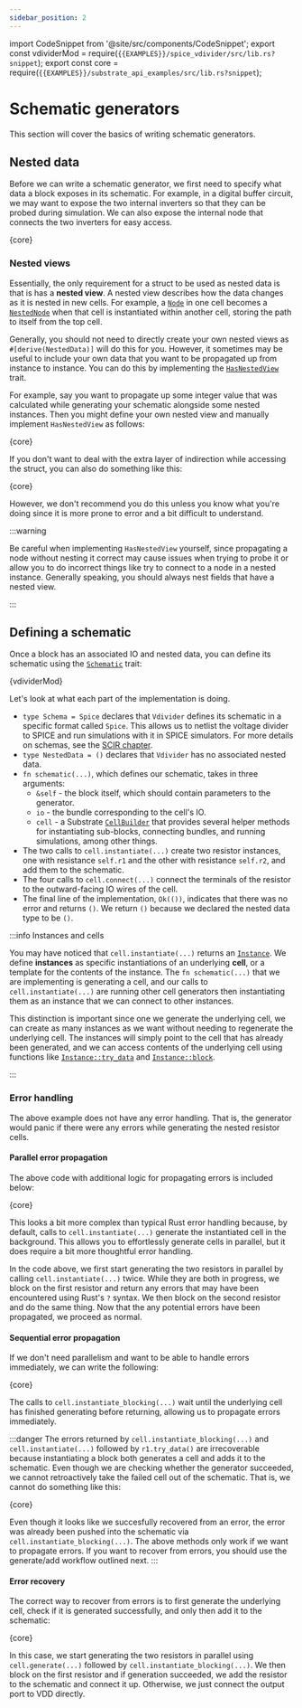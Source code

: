 ```yaml
---
sidebar_position: 2
---
```


import CodeSnippet from '@site/src/components/CodeSnippet';
export const vdividerMod = require(`{{EXAMPLES}}/spice_vdivider/src/lib.rs?snippet`);
export const core = require(`{{EXAMPLES}}/substrate_api_examples/src/lib.rs?snippet`);

# Schematic generators

This section will cover the basics of writing schematic generators.

## Nested data

Before we can write a schematic generator, we first need to specify what data a block exposes in its
schematic. For example, in a digital buffer circuit, we may want to expose the two internal inverters
so that they can be probed during simulation. We can also expose the internal node that connects the
two inverters for easy access.

<CodeSnippet language="rust" snippet="buffer-nested-data">{core}</CodeSnippet>

### Nested views

Essentially, the only requirement for a struct to be used as nested data is that is has a **nested view**.
A nested view describes how the data changes as it is nested in new cells. For example, a [`Node`]
in one cell becomes a [`NestedNode`]
when that cell is instantiated within another cell, storing the path to itself from the top cell.

Generally, you should not need to directly create your own nested views as `#[derive(NestedData)]` will do
this for you. However, it sometimes may be useful to include your own data that you want to be propagated
up from instance to instance. You can do this by implementing the
[`HasNestedView`] trait.

For example, say you want to propagate up some integer value that was calculated while generating your schematic alongside some nested instances. Then you might define your own nested view and manually implement `HasNestedView` as follows:

<CodeSnippet language="rust" snippet="custom-nested-view">{core}</CodeSnippet>

If you don't want to deal with the extra layer of indirection while accessing the struct, you can also do something like this:

<CodeSnippet language="rust" snippet="custom-nested-view-2">{core}</CodeSnippet>

However, we don't recommend you do this unless you know what you're doing since it is more prone to error and a bit difficult to understand.

:::warning

Be careful when implementing `HasNestedView` yourself, since propagating a node without nesting it correct may cause issues when trying to probe it or allow you to do incorrect things like try to connect to a node in a nested instance. Generally speaking, you should always nest fields that have a nested view.

:::

## Defining a schematic

Once a block has an associated IO and nested data, you can define its schematic using the [`Schematic`] trait:

<CodeSnippet language="rust" snippet="vdivider-schematic">{vdividerMod}</CodeSnippet>

Let's look at what each part of the implementation is doing.

- `type Schema = Spice` declares that `Vdivider` defines its schematic
  in a specific format called `Spice`.
  This allows us to netlist the voltage divider to SPICE and run simulations with it
  in SPICE simulators. For more details on schemas, see the [SCIR chapter](./scir.md).
- `type NestedData = ()` declares that `Vdivider` has no associated nested data.
- `fn schematic(...)`, which defines our schematic, takes in three arguments:
  - `&self` - the block itself, which should contain parameters to the generator.
  - `io` - the bundle corresponding to the cell's IO.
  - `cell` - a Substrate [`CellBuilder`] that provides several helper methods for instantiating sub-blocks, connecting bundles, and running simulations, among other things.
- The two calls to `cell.instantiate(...)` create two resistor instances, one with resistance `self.r1` and the other with resistance `self.r2`, and add them to the schematic.
- The four calls to `cell.connect(...)` connect the terminals of the resistor to the outward-facing IO wires of the cell.
- The final line of the implementation, `Ok(())`, indicates that there was no error and returns `()`. We return `()` because we declared the nested data type to be `()`.

:::info Instances and cells

You may have noticed that `cell.instantiate(...)` returns an
[`Instance`]. We define **instances** as specific instantiations of an underlying **cell**,
or a template for the contents of the instance. The `fn schematic(...)` that we are implementing is generating a cell, and our calls to `cell.instantiate(...)` are running other cell generators then instantiating them as an instance that we can connect to other instances.

This distinction is important since one we generate the underlying cell,
we can create as many instances as we want without needing to regenerate the underlying cell.
The instances will simply point to the cell that has already been generated, and we can access
contents of the underlying cell using functions like [`Instance::try_data`] and [`Instance::block`].

:::

### Error handling

The above example does not have any error handling. That is, the generator would panic if there were any errors
while generating the nested resistor cells.

#### Parallel error propagation

The above code with additional logic for propagating errors is included below:

<CodeSnippet language="rust" snippet="vdivider-try-data-error-handling">{core}</CodeSnippet>

This looks a bit more complex than typical Rust error handling because, by default, calls to `cell.instantiate(...)` generate the instantiated
cell in the background. This allows you to effortlessly generate cells in parallel, but it does
require a bit more thoughtful error handling.

In the code above, we first start generating the two
resistors in parallel by calling `cell.instantiate(...)` twice. While they are both in progress, we
block on the first resistor and return any errors that may have been encountered using Rust's `?` syntax.
We then block on the second resistor and do the same thing. Now that the any potential errors have been propagated, we proceed as normal.

#### Sequential error propagation

If we don't need parallelism and want to be able to handle errors immediately, we can write the following:

<CodeSnippet language="rust" snippet="vdivider-instantiate-blocking-error-handling">{core}</CodeSnippet>

The calls to `cell.instantiate_blocking(...)` wait until the underlying cell has finished generating before returning, allowing us to propagate errors immediately.

:::danger
The errors returned by `cell.instantiate_blocking(...)` and `cell.instantiate(...)` followed by
`r1.try_data()` are irrecoverable because instantiating a block both generates a cell and adds
it to the schematic. Even though we are checking whether the generator succeeded, we cannot
retroactively take the failed cell out of the schematic. That is, we cannot do something like this:

<CodeSnippet language="rust" snippet="vdivider-instantiate-blocking-bad">{core}</CodeSnippet>

Even though it looks like we succesfully recovered from an error, the error was
already been pushed into the schematic via `cell.instantiate_blocking(...)`.
The above methods only work if we want to propagate errors.
If you want to recover from errors, you should use the generate/add workflow outlined next.
:::

#### Error recovery

The correct way to recover from errors is to first generate the underlying cell, check if
it is generated successfully, and only then add it to the schematic:

<CodeSnippet language="rust" snippet="vdivider-generate-add-error-handling">{core}</CodeSnippet>

In this case, we start generating the two resistors in parallel using `cell.generate(...)` followed by `cell.instantiate_blocking(...)`.
We then block on the first resistor and if generation succeeded, we add the resistor to the schematic and connect it up. Otherwise, we just connect the output port to VDD directly.

[`Node`]: https://api.substratelabs.io/substrate/io/struct.Node.html
[`NestedNode`]: https://api.substratelabs.io/substrate/io/struct.NestedNode.html
[`HasNestedView`]: https://api.substratelabs.io/substrate/schematic/trait.HasNestedView.html
[`Schematic`]: https://api.substratelabs.io/substrate/schematic/trait.Schematic.html
[`Instance`]: https://api.substratelabs.io/substrate/schematic/struct.Instance.html
[`CellBuilder`]: https://api.substratelabs.io/substrate/schematic/struct.CellBuilder.html
[`Instance::try_data`]: https://api.substratelabs.io/substrate/schematic/struct.Instance.html#method.try_data
[`Instance::block`]: https://api.substratelabs.io/substrate/schematic/struct.Instance.html#method.block

